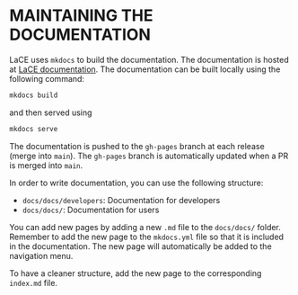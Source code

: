 # MAINTAINING THE DOCUMENTATION

LaCE uses `mkdocs` to build the documentation. The documentation is hosted at [LaCE documentation](https://igmhub.github.io/LaCE/). The documentation can be built locally using the following command:

```bash
mkdocs build
``` 
and then served using

```bash
mkdocs serve
```

The documentation is pushed to the `gh-pages` branch at each release (merge into `main`).
The `gh-pages` branch is automatically updated when a PR is merged into `main`.

In order to write documentation, you can use the following structure:

- `docs/docs/developers`: Documentation for developers
- `docs/docs/`: Documentation for users

You can add new pages by adding a new `.md` file to the `docs/docs/` folder. Remember to add the new page to the `mkdocs.yml` file so that it is included in the documentation. The new page will automatically be added to the navigation menu. 

To have a cleaner structure, add the new page to the corresponding `index.md` file.

